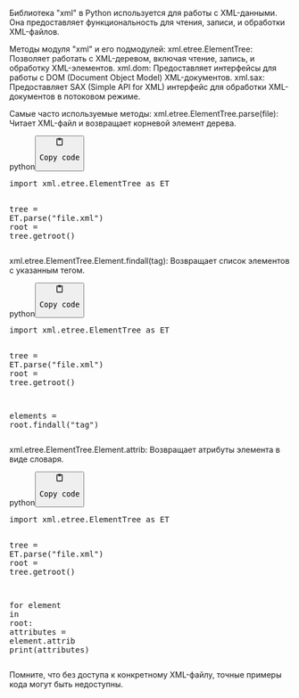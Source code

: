 <p>Библиотека "xml" в Python используется для работы с XML-данными.
Она предоставляет функциональность для чтения, записи, и обработки XML-файлов.</p>
<p>Методы модуля "xml" и его подмодулей:
xml.etree.ElementTree: Позволяет работать с XML-деревом, включая чтение, запись, и обработку XML-элементов.
xml.dom: Предоставляет интерфейсы для работы с DOM (Document Object Model) XML-документов.
xml.sax: Предоставляет SAX (Simple API for XML) интерфейс для обработки XML-документов в потоковом режиме.</p>
<p>Самые часто используемые методы:
xml.etree.ElementTree.parse(file): Читает XML-файл и возвращает корневой элемент дерева.</p>
<div class="code-element"><div class="lang-line"><text>python</text><button class="copy-code-button" onclick="copyCode(this)"><svg style="width: 1.2em;height: 1.2em;" aria-hidden="true" xmlns="http://www.w3.org/2000/svg" fill="none" viewBox="0 0 24 24"><path stroke="currentColor" stroke-linecap="round" stroke-linejoin="round" stroke-width="2" d="M15 4h3a1 1 0 0 1 1 1v15a1 1 0 0 1-1 1H6a1 1 0 0 1-1-1V5a1 1 0 0 1 1-1h3m0 3h6m-5-4v4h4V3h-4Z"/></svg><pre>Copy code</pre></button></div><div class="code"><div class="highlight"><pre><span></span><span class="kn">import</span> <span class="nn">xml.etree.ElementTree</span> <span class="k">as</span> <span class="nn">ET</span>

<span class="n">tree</span> <span class="o">=</span> <span class="n">ET</span><span class="o">.</span><span class="n">parse</span><span class="p">(</span><span class="s2">&quot;file.xml&quot;</span><span class="p">)</span>
<span class="n">root</span> <span class="o">=</span> <span class="n">tree</span><span class="o">.</span><span class="n">getroot</span><span class="p">()</span>
</pre></div></div></div>

<p>xml.etree.ElementTree.Element.findall(tag): Возвращает список элементов с указанным тегом.</p>
<div class="code-element"><div class="lang-line"><text>python</text><button class="copy-code-button" onclick="copyCode(this)"><svg style="width: 1.2em;height: 1.2em;" aria-hidden="true" xmlns="http://www.w3.org/2000/svg" fill="none" viewBox="0 0 24 24"><path stroke="currentColor" stroke-linecap="round" stroke-linejoin="round" stroke-width="2" d="M15 4h3a1 1 0 0 1 1 1v15a1 1 0 0 1-1 1H6a1 1 0 0 1-1-1V5a1 1 0 0 1 1-1h3m0 3h6m-5-4v4h4V3h-4Z"/></svg><pre>Copy code</pre></button></div><div class="code"><div class="highlight"><pre><span></span><span class="kn">import</span> <span class="nn">xml.etree.ElementTree</span> <span class="k">as</span> <span class="nn">ET</span>

<span class="n">tree</span> <span class="o">=</span> <span class="n">ET</span><span class="o">.</span><span class="n">parse</span><span class="p">(</span><span class="s2">&quot;file.xml&quot;</span><span class="p">)</span>
<span class="n">root</span> <span class="o">=</span> <span class="n">tree</span><span class="o">.</span><span class="n">getroot</span><span class="p">()</span>

<span class="n">elements</span> <span class="o">=</span> <span class="n">root</span><span class="o">.</span><span class="n">findall</span><span class="p">(</span><span class="s2">&quot;tag&quot;</span><span class="p">)</span>
</pre></div></div></div>

<p>xml.etree.ElementTree.Element.attrib: Возвращает атрибуты элемента в виде словаря.</p>
<div class="code-element"><div class="lang-line"><text>python</text><button class="copy-code-button" onclick="copyCode(this)"><svg style="width: 1.2em;height: 1.2em;" aria-hidden="true" xmlns="http://www.w3.org/2000/svg" fill="none" viewBox="0 0 24 24"><path stroke="currentColor" stroke-linecap="round" stroke-linejoin="round" stroke-width="2" d="M15 4h3a1 1 0 0 1 1 1v15a1 1 0 0 1-1 1H6a1 1 0 0 1-1-1V5a1 1 0 0 1 1-1h3m0 3h6m-5-4v4h4V3h-4Z"/></svg><pre>Copy code</pre></button></div><div class="code"><div class="highlight"><pre><span></span><span class="kn">import</span> <span class="nn">xml.etree.ElementTree</span> <span class="k">as</span> <span class="nn">ET</span>

<span class="n">tree</span> <span class="o">=</span> <span class="n">ET</span><span class="o">.</span><span class="n">parse</span><span class="p">(</span><span class="s2">&quot;file.xml&quot;</span><span class="p">)</span>
<span class="n">root</span> <span class="o">=</span> <span class="n">tree</span><span class="o">.</span><span class="n">getroot</span><span class="p">()</span>

<span class="k">for</span> <span class="n">element</span> <span class="ow">in</span> <span class="n">root</span><span class="p">:</span>
    <span class="n">attributes</span> <span class="o">=</span> <span class="n">element</span><span class="o">.</span><span class="n">attrib</span>
    <span class="nb">print</span><span class="p">(</span><span class="n">attributes</span><span class="p">)</span>
</pre></div></div></div>

<p>Помните, что без доступа к конкретному XML-файлу, точные примеры кода могут быть недоступны.</p>